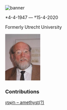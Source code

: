 <html><body><img id="banner" src="/sahd/images/banners/banner.png" alt="banner" /></body></html>

\*4-4-1947 — †15-4-2020

Formerly Utrecht University

![Meindert Dijkstra](../images/photos/meindert_dijkstra.jpeg "Meindert Dijkstra")
### Contributions
[חַשְׁמַן – amethyst(?)](../words/amethyst(?).md)<br>